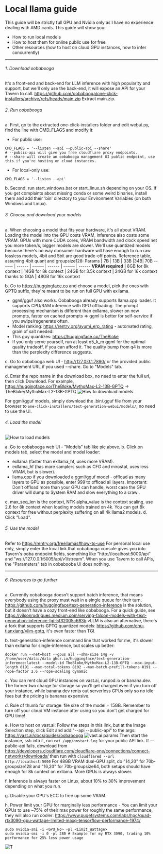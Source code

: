# Local llama guide
This guide will be strictly full GPU and Nvidia only as I have no experience dealing with AMD cards. This guide will show you:
- How to run local models
- How to host them for online public use for free
- Other resources (how to host on cloud GPU instances, how to infer concurrently)

***
###### 1. Download oobabooga
It's a front-end and back-end for LLM inference with high popularity and support, but we'll only use the back-end, it will expose an API for your Tavern to call.
https://github.com/oobabooga/one-click-installers/archive/refs/heads/main.zip
Extract main.zip.

###### 2. Run oobabooga
a. First, go to the extracted one-click-installers folder and edit webui.py, find the line with CMD_FLAGS and modify it:
- For public use:
```
CMD_FLAGS = '--listen --api --public-api --share'
# --public-api will give you free cloudflare proxy endpoints.
# --share will create an oobabooga management UI public endpoint, use this if you're hosting on cloud instances.
```
- For local-only use:
```
CMD_FLAGS = '--listen --api'
```
b. Second, run start_windows.bat or start_linux.sh depending on your OS. If you get complaints about missing conda or some weird binaries, install them and add their 'bin' directory to your Environment Variables (on both Windows and Linux).


###### 3. Choose and download your models
a. When choosing a model that fits your hardware, it's all about VRAM. Loading the model into the GPU costs VRAM, inference also costs some VRAM. GPUs with more CUDA cores, VRAM bandwidth and clock speed net you more token/s, bigger models are slower.
We'll use quantized models because there's no way consumer hardware will have enough to run raw lossless models, 4bit and 5bit are good trade-off points.
Reference table, assuming 4bit quant and groupsize128:
Params | 7B | 13B | 33B |34B| 70B
------ | ------ | ------ | ------ | ------ | ------
 **VRAM required** | 8GB for 8k context | 14GB for 8k context | 24GB for 3.5k context | 24GB for 16k context thanks to GQA | 48GB for 16k context

b. Go to https://huggingface.co and choose a model, pick the ones with GPTQ suffix, they're meant to be run on full GPU with exllama.
- ggml/gguf also works. Oobabooga already supports llama.cpp loader. It supports CPU/RAM inference with GPU offloading. The prompt processing mechanism is different than exllama, slower on new prompts, faster on cached prompts => ggml is better for self-service if you swipe/regenerate often.
- Model ranking: https://rentry.org/ayumi_erp_rating - automated rating, grain of salt needed.
- This guy quantizes: https://huggingface.co/TheBloke
- If you only serve yourself, run at least q5_k_m ggml for the optimal quality tradeoff, if you can afford it. The quality bump from q4 is more than the perplexity difference suggests.

c. Go to oobabooga web UI - http://127.0.0.1:7860/ or the provided public management URL if you used --share. Go to "Models" tab.

d. Enter the repo name in the download box, no need to enter the full url, then click Download. For example, https://huggingface.co/TheBloke/MythoMax-L2-13B-GPTQ -> TheBloke/MythoMax-L2-13B-GPTQ
![How to download models](https://files.catbox.moe/kdusxz.png)

For ggml/gguf models, simply download the .bin/.gguf file from your browser to `one-click-installers/text-generation-webui/models/`, no need to use the UI.

###### 4. Load the model
![How to load models](https://files.catbox.moe/7gqgv6.png)

a. Go to oobabooga web UI - "Models" tab like pic above.
b. Click on models tab, select the model and model loader:
- exllama (faster than exllama_hf, uses more VRAM).
- exllama_hf (has more samplers such as CFG and mirostat, uses less VRAM, but is slower).
- llama.cpp if you downloaded a ggml/gguf model - offload as many layers to GPU as possible, enter 999 to offload all layers. Important: Don't offload more than your GPU can handle, worst case the GPU driver will dump to System RAM and slow everything to a crawl.

c. max_seq_len is the context, NTK alpha_value is the context scaling, use 2.6 for 8k context when loading models trained on 4k. You can get 8k context for free without perplexity suffering on all 4k llama2 models.
d. Click "Load".

###### 5. Use the model
Refer to https://rentry.org/freellamas#how-to-use
For personal local use only, simply enter the local link that oobabooga console gives you into Tavern's ooba endpoint fields, something like "http://localhost:5000/api" and "ws://127.0.0.1:5005/api/v1/stream".
When you use Tavern to call APIs, the "Parameters" tab in oobabooba UI does nothing.

***

###### 6. Resources to go further
a. Currently oobabooga doesn't support batch inference, that means everybody using the proxy must wait in a single queue for their turn. https://github.com/huggingface/text-generation-inference is the solution, but it doesn't have a cozy front-end like oobabooga. For a quick guide, see https://vilsonrodrigues.medium.com/serving-falcon-models-with-text-generation-inference-tgi-5f32005c663b
vLLM is also an alternative, there's a fork that supports GPTQ quantized models: https://github.com/chu-tianxiang/vllm-gptq, it's even faster than TGI.

b. text-generation-inference command line that worked for me, it's slower than exllama for single-inference, but scales up better:
```
docker run --net=host --gpus all --shm-size 14g -v /home/user/data:/data ghcr.io/huggingface/text-generation-inference:latest --model-id TheBloke/MythoMax-L2-13B-GPTQ --max-input-length 8191 --max-total-tokens 8192 --max-batch-prefill-tokens 8191 --rope-factor 2.6 --rope-scaling dynamic
```

c. You can rent cloud GPU instances on vast.ai, runpod.io or banana.dev. The former two charge for storage so you'll get charged even if you turn off your instance, while banana.dev rents out serverless GPUs only so no idle fees but the pricing is bananas expensive.

d. Rule of thumb for storage: file size of the model + 15GB. Remember to turn off your cloud VM instance after using so you don't get charged for GPU time!

e. How to host on vast.ai:
Follow the steps in this link, but at the Image Selection step, click Edit and add "--api --public-api" to the args: https://vast.ai/docs/guides/oobabooga
![vast.ai params](https://files.catbox.moe/v05qh5.png)
Then start the instance, ssh into it, run `cat /app/onstart.log` for your public API link.
If --public-api fails, download from https://developers.cloudflare.com/cloudflare-one/connections/connect-networks/downloads/ then run with ```cloudflared --url http://localhost:5000```
For 48GB VRAM dual-GPU split, do "14,20" for 70b-groupsize128 and "16,20" for 70b-groupsize64, both setups should have enough for 8k context on exllama. More GPUs is always slower.

f. Inference is always faster on Linux, about 10% to 30% improvement depending on what you run.

g. Disable your GPU's ECC to free up some VRAM.

h. Power limit your GPU for marginally less performance - You can limit your GPUs to use ~75% of their max power for roughly the same performance, they will also run cooler: https://www.pugetsystems.com/labs/hpc/quad-rtx3090-gpu-wattage-limited-maxq-tensorflow-performance-1974/
```
sudo nvidia-smi -i <GPU_No> -pl <Limit_Wattage>
sudo nvidia-smi -i 0 -pl 280 # Example for my RTX 3090, trading 10% performance for 25% less power usage
```
![T](https://files.catbox.moe/v6qkcv.jpg)